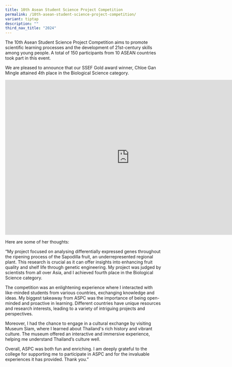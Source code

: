 ```yaml
---
title: 10th Asean Student Science Project Competition
permalink: /10th-asean-student-science-project-competition/
variant: tiptap
description: ""
third_nav_title: "2024"
---
```

<p>The 10th Asean Student Science Project Competition aims to promote scientific
learning processes and the development of 21st-century skills among young
people. A total of 150 participants from 10 ASEAN countries took part in
this event.</p>
<p>We are pleased to announce that our SSEF Gold award winner, Chloe Gan
Mingle attained 4th place in the Biological Science category.</p>
<div class="iframe-wrapper">
<iframe height="500" width="800" allowfullscreen="true" frameborder="0" src="https://docs.google.com/presentation/d/1ZVua4qaFORCuSG31VTxn7OKUq7ag9gRho301Ka8M2wQ/embed?start=false&amp;loop=false&amp;delayms=3000"></iframe>
</div>
<p>Here are some of her thoughts:</p>
<p>“My project focused on analysing differentially expressed genes throughout
the ripening process of the Sapodilla fruit, an underrepresented regional
plant. This research is crucial as it can offer insights into enhancing
fruit quality and shelf life through genetic engineering. My project was
judged by scientists from all over Asia, and I achieved fourth place in
the Biological Science category.</p>
<p>The competition was an enlightening experience where I interacted with
like-minded students from various countries, exchanging knowledge and ideas.
My biggest takeaway from ASPC was the importance of being open-minded and
proactive in learning. Different countries have unique resources and research
interests, leading to a variety of intriguing projects and perspectives.</p>
<p>Moreover, I had the chance to engage in a cultural exchange by visiting
Museum Siam, where I learned about Thailand's rich history and vibrant
culture. The museum offered an interactive and immersive experience, helping
me understand Thailand’s culture well.</p>
<p>Overall, ASPC was both fun and enriching. I am deeply grateful to the
college for supporting me to participate in ASPC and for the invaluable
experiences it has provided. Thank you.”</p>
<p></p>